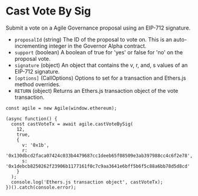# Cast Vote By Sig

Submit a vote on a Agile Governance proposal using an EIP-712 signature.

* `proposalId` \(string\) The ID of the proposal to vote on. This is an auto-incrementing integer in the Governor Alpha contract.
* `support` \(boolean\) A boolean of true for 'yes' or false for 'no' on the proposal vote.
* `signature` \(object\) An object that contains the v, r, and, s values of an EIP-712 signature.
* `[options]` \(CallOptions\) Options to set for a transaction and Ethers.js method overrides.
* `RETURN` \(object\) Returns an Ethers.js transaction object of the vote transaction.

```text
const agile = new Agile(window.ethereum);

(async function() {
  const castVoteTx = await agile.castVoteBySig(
    12,
    true,
    {
      v: '0x1b',
      r: '0x130dbcd2faca07424c033b4479687cc1deeb65f08509e3ab397988cc4c6f2e78',
      s: '0x1debcb8250262f23906b1177161f0c7c9aa3641e6bff5b6f5c88a6bb78d5d8cd'
    }
  );
  console.log('Ethers.js transaction object', castVoteTx);
})().catch(console.error);
```

